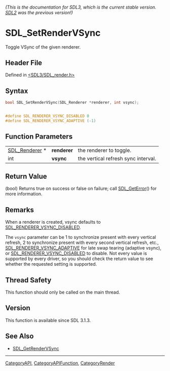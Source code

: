 ###### (This is the documentation for SDL3, which is the current stable version. [SDL2](https://wiki.libsdl.org/SDL2/) was the previous version!)
# SDL_SetRenderVSync

Toggle VSync of the given renderer.

## Header File

Defined in [<SDL3/SDL_render.h>](https://github.com/libsdl-org/SDL/blob/main/include/SDL3/SDL_render.h)

## Syntax

```c
bool SDL_SetRenderVSync(SDL_Renderer *renderer, int vsync);


#define SDL_RENDERER_VSYNC_DISABLED 0
#define SDL_RENDERER_VSYNC_ADAPTIVE (-1)
```

## Function Parameters

|                                |              |                                     |
| ------------------------------ | ------------ | ----------------------------------- |
| [SDL_Renderer](SDL_Renderer) * | **renderer** | the renderer to toggle.             |
| int                            | **vsync**    | the vertical refresh sync interval. |

## Return Value

(bool) Returns true on success or false on failure; call
[SDL_GetError](SDL_GetError)() for more information.

## Remarks

When a renderer is created, vsync defaults to
[SDL_RENDERER_VSYNC_DISABLED](SDL_RENDERER_VSYNC_DISABLED).

The `vsync` parameter can be 1 to synchronize present with every vertical
refresh, 2 to synchronize present with every second vertical refresh, etc.,
[SDL_RENDERER_VSYNC_ADAPTIVE](SDL_RENDERER_VSYNC_ADAPTIVE) for late swap
tearing (adaptive vsync), or
[SDL_RENDERER_VSYNC_DISABLED](SDL_RENDERER_VSYNC_DISABLED) to disable. Not
every value is supported by every driver, so you should check the return
value to see whether the requested setting is supported.

## Thread Safety

This function should only be called on the main thread.

## Version

This function is available since SDL 3.1.3.

## See Also

- [SDL_GetRenderVSync](SDL_GetRenderVSync)

----
[CategoryAPI](CategoryAPI), [CategoryAPIFunction](CategoryAPIFunction), [CategoryRender](CategoryRender)

